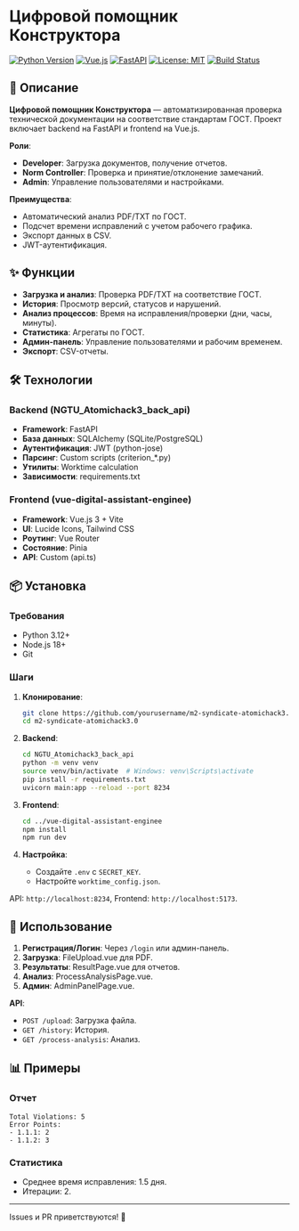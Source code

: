 # Цифровой помощник Конструктора


[![Python Version](https://img.shields.io/badge/python-3.12-blue.svg)](https://www.python.org/downloads/release/python-3120/)
[![Vue.js](https://img.shields.io/badge/Vue.js-3-green.svg)](https://vuejs.org/)
[![FastAPI](https://img.shields.io/badge/FastAPI-0.104.1-009688.svg)](https://fastapi.tiangolo.com/)
[![License: MIT](https://img.shields.io/badge/License-MIT-yellow.svg)](https://opensource.org/licenses/MIT)
[![Build Status](https://img.shields.io/badge/build-passing-brightgreen.svg)](https://example.com)

## 📖 Описание

**Цифровой помощник Конструктора** — автоматизированная проверка технической документации на соответствие стандартам ГОСТ. Проект включает backend на FastAPI и frontend на Vue.js.

**Роли**:
- **Developer**: Загрузка документов, получение отчетов.
- **Norm Controller**: Проверка и принятие/отклонение замечаний.
- **Admin**: Управление пользователями и настройками.

**Преимущества**:
- Автоматический анализ PDF/TXT по ГОСТ.
- Подсчет времени исправлений с учетом рабочего графика.
- Экспорт данных в CSV.
- JWT-аутентификация.

## ✨ Функции

- **Загрузка и анализ**: Проверка PDF/TXT на соответствие ГОСТ.
- **История**: Просмотр версий, статусов и нарушений.
- **Анализ процессов**: Время на исправления/проверки (дни, часы, минуты).
- **Статистика**: Агрегаты по ГОСТ.
- **Админ-панель**: Управление пользователями и рабочим временем.
- **Экспорт**: CSV-отчеты.

## 🛠 Технологии

### Backend (NGTU_Atomichack3_back_api)
- **Framework**: FastAPI
- **База данных**: SQLAlchemy (SQLite/PostgreSQL)
- **Аутентификация**: JWT (python-jose)
- **Парсинг**: Custom scripts (criterion_*.py)
- **Утилиты**: Worktime calculation
- **Зависимости**: requirements.txt

### Frontend (vue-digital-assistant-enginee)
- **Framework**: Vue.js 3 + Vite
- **UI**: Lucide Icons, Tailwind CSS
- **Роутинг**: Vue Router
- **Состояние**: Pinia
- **API**: Custom (api.ts)

## 📦 Установка

### Требования
- Python 3.12+
- Node.js 18+
- Git

### Шаги

1. **Клонирование**:
   ```bash
   git clone https://github.com/yourusername/m2-syndicate-atomichack3.0.git
   cd m2-syndicate-atomichack3.0
   ```

2. **Backend**:
   ```bash
   cd NGTU_Atomichack3_back_api
   python -m venv venv
   source venv/bin/activate  # Windows: venv\Scripts\activate
   pip install -r requirements.txt
   uvicorn main:app --reload --port 8234
   ```

3. **Frontend**:
   ```bash
   cd ../vue-digital-assistant-enginee
   npm install
   npm run dev
   ```

4. **Настройка**:
   - Создайте `.env` с `SECRET_KEY`.
   - Настройте `worktime_config.json`.

API: `http://localhost:8234`, Frontend: `http://localhost:5173`.

## 🚀 Использование

1. **Регистрация/Логин**: Через `/login` или админ-панель.
2. **Загрузка**: FileUpload.vue для PDF.
3. **Результаты**: ResultPage.vue для отчетов.
4. **Анализ**: ProcessAnalysisPage.vue.
5. **Админ**: AdminPanelPage.vue.

**API**:
- `POST /upload`: Загрузка файла.
- `GET /history`: История.
- `GET /process-analysis`: Анализ.

## 📊 Примеры

### Отчет
```
Total Violations: 5
Error Points:
- 1.1.1: 2
- 1.1.2: 3
```

### Статистика
- Среднее время исправления: 1.5 дня.
- Итерации: 2.


---

Issues и PR приветствуются! 🎉
